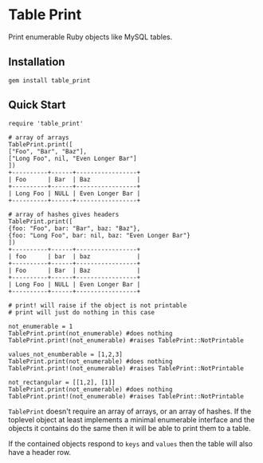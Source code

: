 # Table Print
Print enumerable Ruby objects like MySQL tables.

## Installation
```
gem install table_print
```

## Quick Start

```
require 'table_print'

# array of arrays
TablePrint.print([
["Foo", "Bar", "Baz"],
["Long Foo", nil, "Even Longer Bar"]
])
+----------+------+-----------------+
| Foo      | Bar  | Baz             |
+----------+------+-----------------+
| Long Foo | NULL | Even Longer Bar |
+----------+------+-----------------+

# array of hashes gives headers
TablePrint.print([
{foo: "Foo", bar: "Bar", baz: "Baz"},
{foo: "Long Foo", bar: nil, baz: "Even Longer Bar"}
])
+----------+------+-----------------+
| foo      | bar  | baz             |
+----------+------+-----------------+
| Foo      | Bar  | Baz             |
+----------+------+-----------------+
| Long Foo | NULL | Even Longer Bar |
+----------+------+-----------------+

# print! will raise if the object is not printable
# print will just do nothing in this case

not_enumerable = 1
TablePrint.print(not_enumerable) #does nothing
TablePrint.print!(not_enumerable) #raises TablePrint::NotPrintable

values_not_enumberable = [1,2,3]
TablePrint.print(not_enumerable) #does nothing
TablePrint.print!(not_enumerable) #raises TablePrint::NotPrintable

not_rectangular = [[1,2], [1]]
TablePrint.print(not_enumerable) #does nothing
TablePrint.print!(not_enumerable) #raises TablePrint::NotPrintable
```

`TablePrint` doesn't require an array of arrays, or an array of hashes. If the toplevel object at least implements a minimal enumerable interface and the objects it contains do the same then it will be able to print them to a table.

If the contained objects respond to `keys` and `values` then the table will also have a header row.


